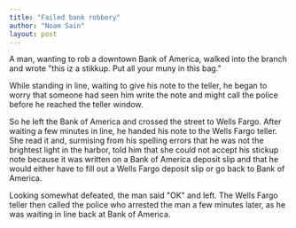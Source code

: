 ```yaml
---
title: "Failed bank robbery"
author: "Noam Sain"
layout: post
---
```


A man, wanting to rob a downtown Bank of America, walked into the branch and wrote "this iz a stikkup. Put all your muny in this bag."

While standing in line, waiting to give his note to the teller, he began to worry that someone had seen him write the note and might call the police before he reached the teller window.

So he left the Bank of America and crossed the street to Wells Fargo. After waiting a few minutes in line, he handed his note to the Wells Fargo teller. She read it and, surmising from his spelling errors that he was not the brightest light in the harbor, told him that she could not accept his stickup note because it was written on a Bank of America deposit slip and that he would either have to fill out a Wells Fargo deposit slip or go back to Bank of America.

Looking somewhat defeated, the man said "OK" and left. The Wells Fargo teller then called the police who arrested the man a few minutes later, as he was waiting in line back at Bank of America.
